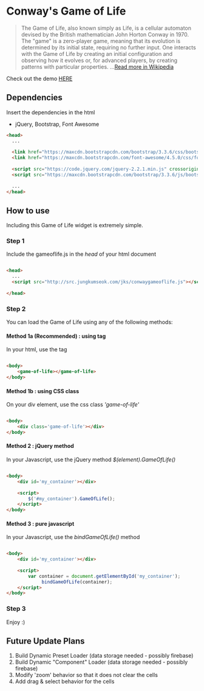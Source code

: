 # Conway's Game of Life

> The Game of Life, also known simply as Life, is a cellular automaton devised by the British mathematician John Horton Conway in 1970.
> The "game" is a zero-player game, meaning that its evolution is determined by its initial state, requiring no further input.
> One interacts with the Game of Life by creating an initial configuration and observing how it evolves or, for advanced players, by creating patterns with particular properties.
> ...[Read more in Wikipedia](https://en.wikipedia.org/wiki/Conway%27s_Game_of_Life)

Check out the demo [HERE](http://jungkumseok.github.io/gameoflife)

## Dependencies

Insert the dependencies in the html

* jQuery, Bootstrap, Font Awesome

```html
<head>
  ...
  
  <link href="https://maxcdn.bootstrapcdn.com/bootstrap/3.3.6/css/bootstrap.min.css" rel="stylesheet" crossorigin="anonymous">
  <link href="https://maxcdn.bootstrapcdn.com/font-awesome/4.5.0/css/font-awesome.min.css" rel="stylesheet" crossorigin="anonymous">
  
  <script src="https://code.jquery.com/jquery-2.2.1.min.js" crossorigin="anonymous"></script>
  <script src="https://maxcdn.bootstrapcdn.com/bootstrap/3.3.6/js/bootstrap.min.js" crossorigin="anonymous"></script>
  
  ...
</head>
```


## How to use

Including this Game of Life widget is extremely simple.

### Step 1

Include the gameoflife.js in the *head* of your html document

```html

<head>
  ...
  <script src="http://src.jungkumseok.com/jks/conwaygameoflife.js"></script>
  
</head>

```

### Step 2

You can load the Game of Life using any of the following methods:

#### Method 1a (Recommended) : using <game-of-life> tag

In your html, use the <game-of-life></game-of-life> tag 

```html

<body>
	<game-of-life></game-of-life>
</body>

```

#### Method 1b : using CSS class

On your div element, use the css class *'game-of-life'* 

```html

<body>
	<div class='game-of-life'></div>
</body>

```

#### Method 2 : jQuery method

In your Javascript, use the jQuery method *$(element).GameOfLife()*

```html

<body>
	<div id='my_container'></div>
	
	<script>
		$('#my_container').GameOfLife();
	</script>
</body>

```


#### Method 3 : pure javascript

In your Javascript, use the *bindGameOfLife()* method

```html

<body>
	<div id='my_container'></div>
	
	<script>
		var container = document.getElementById('my_container');
			 bindGameOfLife(container);
	</script>
</body>

```

### Step 3

Enjoy :)


## Future Update Plans

1. Build Dynamic Preset Loader (data storage needed - possibly firebase)
2. Build Dynamic "Component" Loader (data storage needed - possibly firebase)
3. Modify 'zoom' behavior so that it does not clear the cells
4. Add drag & select behavior for the cells
